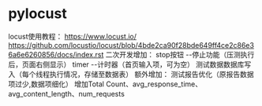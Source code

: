 # pylocust
locust使用教程：
    https://www.locust.io/
    https://github.com/locustio/locust/blob/4bde2ca90f28bde649ff4ce2c86e36a6e6260856/docs/index.rst
二次开发增加：
    stop按钮 --停止功能（压测执行后，页面右侧显示）
    timer --计时器（首页输入项，可为空）
    测试数据数据库写入（每个线程执行情况，存储至数据表）
额外增加：
    测试报告优化（原报告数据项过少,数据项细化）
    增加Total Count、avg_response_time、avg_content_length、num_requests
    


